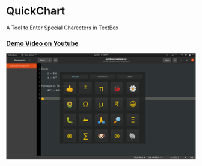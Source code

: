 # QuickChart
A Tool to Enter Special Charecters in TextBox

### <a href="https://www.youtube.com/watch?v=4VAb58_8EhM">Demo Video on Youtube</a>

![Alt text](screenshots/quickchart.png?raw=true "QuickChart")
